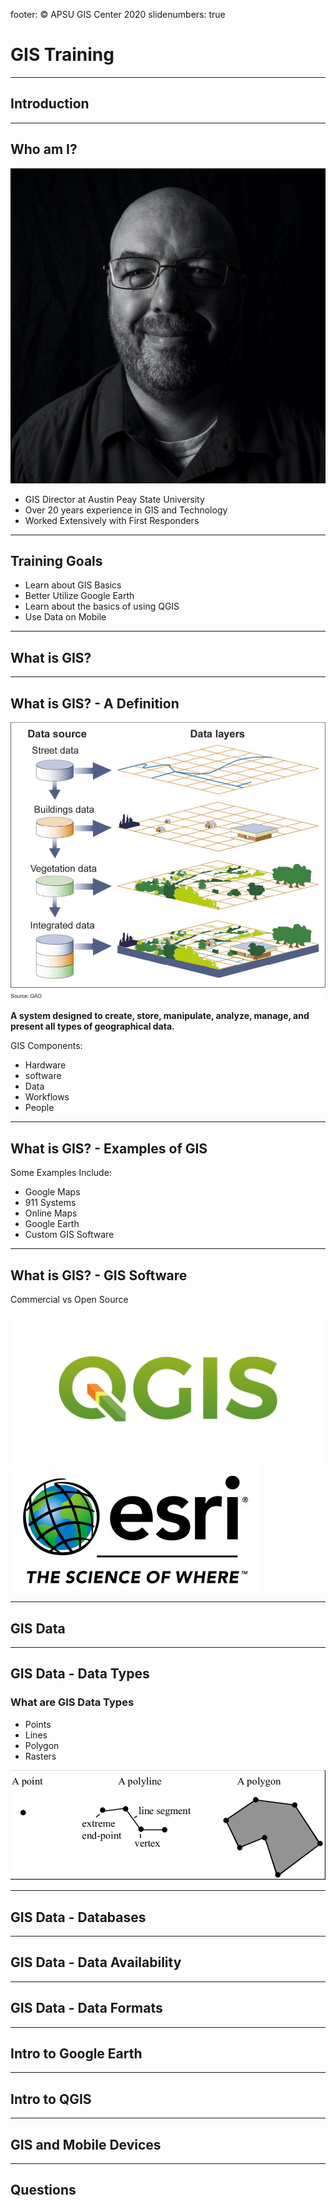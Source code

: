 footer: © APSU GIS Center 2020
slidenumbers: true

# GIS Training

---

## Introduction

---

## Who am I?

![left, 25%, original](assets/profilepic.jpg)

- GIS Director at Austin Peay State University
- Over 20 years experience in GIS and Technology
- Worked Extensively with First Responders

---

## Training Goals

- Learn about GIS Basics
- Better Utilize Google Earth
- Learn about the basics of using QGIS
- Use Data on Mobile

---

## What is GIS?

---

## What is GIS? - A Definition

![right, 100%, original](assets/gislayers.jpg)


**A system designed to create, store, manipulate, analyze, manage, and present all types of geographical data.**

GIS Components:

- Hardware
- software
- Data
- Workflows
- People

---

## What is GIS? - Examples of GIS

Some Examples Include:

- Google Maps
- 911 Systems
- Online Maps
- Google Earth
- Custom GIS Software

---

## What is GIS? - GIS Software

Commercial vs Open Source

![70%, original](assets/QGIS.png)
![70%, original](assets/esri.png)

---

## GIS Data

---

## GIS Data - Data Types

### What are GIS Data Types

- Points
- Lines
- Polygon
- Rasters

![right, 70%, original](assets/pointlinepoly.png)


---

## GIS Data - Databases

---

## GIS Data - Data Availability

---

## GIS Data - Data Formats

---

## Intro to Google Earth

---

## Intro to QGIS

---

## GIS and Mobile Devices

---

## Questions

